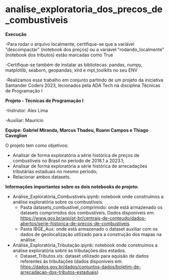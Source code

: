 # analise_exploratoria_dos_precos_de_combustiveis

**Execução**

-Para rodar o arquivo localmente, certifique-se que a variável "descompactar" (notebook dos preços) ou a variável "rodando_localmente" (notebook dos tributos) estão marcadas como True

-Certifique-se também de instalar as bibliotecas: pandas, numpy, matplotlib, seaborn, geopandas, xlrd e mpl_toolkits no seu ENV 

-Realizamos esse trabalho em conjunto partindo de um projeto da iniciativa Santander Coders 2023, lecionados pela ADA Tech na disciplina Técnicas de Programação I

**Projeto - Técnicas de Programação I**

-Instrutor: Alex Lima

-Auxiliar: Maurício

**Equipe: Gabriel Miranda, Marcus Thadeu, Ruann Campos e Thiago Caveglion**

O projeto tem como objetivos:
* Analisar de forma exploratória a série histórica de preços de combustíveis no Brasil no período de 2018.1 a 2023.1;
* Analisar de forma exploratória a série histórica de arrecadações tributárias estaduais no mesmo período;
* Relacionar ambos datasets.

**Informações importantes sobre os dois notebooks do projeto:**

- Análise_Exploratória_Combustíveis.ipynb: notebook onde construímos a análise exploratória sobre os combustíveis.
  - Pasta datasets_combustível_comprimido: onde está armazenado os datasets comprimidos dos combustíveis. Dados disponíveis em: https://www.gov.br/anp/pt-br/centrais-de-conteudo/dados-abertos/serie-historica-de-precos-de-combustiveis.
  - Pasta IBGE_Aux: onde está armazenado o dataset auxiliar com os dados de geolocalização utilizado para a construção dos mapas na análise.
-  Análise_Exploratória_Tributação.ipynb: notebook onde construímos a análise exploratória sobre as tributações dos estados.
    - Dataset_Tributos.xls: dataset utilizado para aquisão de dados referentes às tributações (dados disponíveis em: https://dados.gov.br/dados/conjuntos-dados/boletim-de-arrecadacao-dos-tributos-estaduais)
